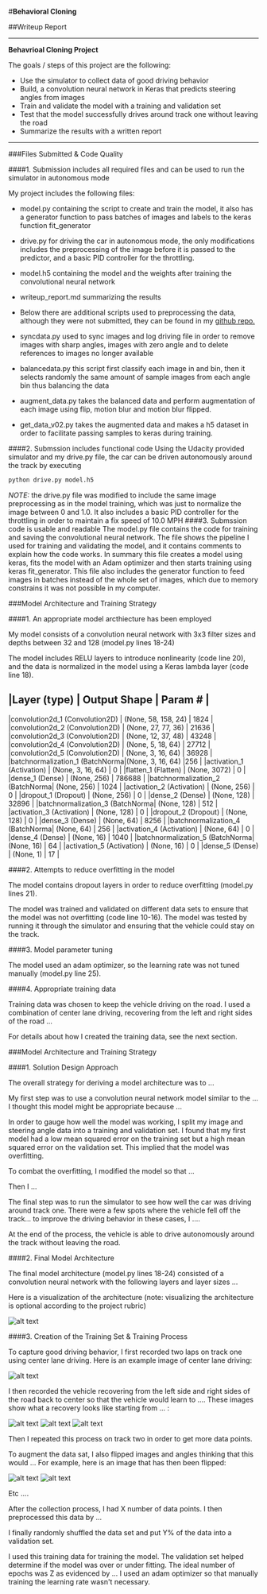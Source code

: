 #**Behavioral Cloning**

##Writeup Report

---

**Behavrioal Cloning Project**

The goals / steps of this project are the following:
*   Use the simulator to collect data of good driving behavior
*   Build, a convolution neural network in Keras that predicts steering angles from images
*   Train and validate the model with a training and validation set
*   Test that the model successfully drives around track one without leaving the road
*   Summarize the results with a written report


[//]: # (Image References)

[image1]: ./examples/placeholder.png "Model Visualization"
[image2]: ./examples/placeholder.png "Grayscaling"
[image3]: ./examples/placeholder_small.png "Recovery Image"
[image4]: ./examples/placeholder_small.png "Recovery Image"
[image5]: ./examples/placeholder_small.png "Recovery Image"
[image6]: ./examples/placeholder_small.png "Normal Image"
[image7]: ./examples/placeholder_small.png "Flipped Image"

---
###Files Submitted & Code Quality

####1. Submission includes all required files and can be used to run the simulator in autonomous mode

My project includes the following files:
*   model.py containing the script to create and train the model, it also has a generator function to pass batches of images and labels to the keras function fit_generator
*   drive.py for driving the car in autonomous mode, the only modifications includes the preprocessing of the image before it is passed to the predictor, and a basic PID controller for the throttling.
*   model.h5 containing the model and the weights after training the convolutional neural network
*   writeup_report.md summarizing the results
*   Below there are additional scripts used to preprocessing the data, although they were not submitted, they can be found in my [github repo.](https://github.com/ortizjuan2/carnd/tree/master/behavioral_cloning)

*   syncdata.py used to sync images and log driving file in order to remove images with sharp angles, images with zero angle and to delete references to images no longer available
*   balancedata.py this script first classify each image in and bin, then it selects randomly the same amount of sample images from each angle bin thus balancing the data
*   augment_data.py takes the balanced data and perform augmentation of each image using flip, motion blur and motion blur flipped.
*   get_data_v02.py takes the augmented data and makes a h5 dataset in order to facilitate passing samples to keras during training.

####2. Submssion includes functional code
Using the Udacity provided simulator and my drive.py file, the car can be driven autonomously around the track by executing
```sh
python drive.py model.h5
```
*NOTE:* the drive.py file was modified to include the same image preprocessing as in the model training, which was just to normalize the image between 0 and 1.0. It also includes a basic PID controller for the throttling in order to maintain a fix speed of 10.0 MPH
####3. Submssion code is usable and readable
The model.py file contains the code for training and saving the convolutional neural network. The file shows the pipeline I used for training and validating the model, and it contains comments to explain how the code works. In summary this file creates a model using keras, fits the model with an Adam optimizer and then starts training using keras fit_generator.
This file also includes the generator function to feed images in batches instead of the whole set of images, which due to memory constrains it was not possible in my computer.

###Model Architecture and Training Strategy

####1. An appropriate model arcthiecture has been employed

My model consists of a convolution neural network with 3x3 filter sizes and depths between 32 and 128 (model.py lines 18-24)

The model includes RELU layers to introduce nonlinearity (code line 20), and the data is normalized in the model using a Keras lambda layer (code line 18).

|Layer (type)                    | Output Shape         | Param #    |
----------------------------------------------------------------------
|convolution2d_1 (Convolution2D) | (None, 58, 158, 24)  | 1824       |
|convolution2d_2 (Convolution2D) | (None, 27, 77, 36)   | 21636      |
|convolution2d_3 (Convolution2D) | (None, 12, 37, 48)   | 43248      |
|convolution2d_4 (Convolution2D) | (None, 5, 18, 64)    | 27712      |
|convolution2d_5 (Convolution2D) | (None, 3, 16, 64)    | 36928      |
|batchnormalization_1 (BatchNorma|(None, 3, 16, 64)     |256         |
|activation_1 (Activation)       | (None, 3, 16, 64)    | 0          |
|flatten_1 (Flatten)             | (None, 3072)         | 0          |
|dense_1 (Dense)                 | (None, 256)          | 786688     |
|batchnormalization_2 (BatchNorma| (None, 256)          | 1024       |
|activation_2 (Activation)       | (None, 256)          | 0          |
|dropout_1 (Dropout)             | (None, 256)          | 0          |
|dense_2 (Dense)                 | (None, 128)          | 32896      |
|batchnormalization_3 (BatchNorma| (None, 128)          | 512        |
|activation_3 (Activation)       | (None, 128)          | 0          |
|dropout_2 (Dropout)             | (None, 128)          | 0          |
|dense_3 (Dense)                 | (None, 64)           | 8256       |
|batchnormalization_4 (BatchNorma| (None, 64)           | 256        |
|activation_4 (Activation)       | (None, 64)           | 0          |
|dense_4 (Dense)                 | (None, 16)           | 1040       |
|batchnormalization_5 (BatchNorma| (None, 16)           | 64         |
|activation_5 (Activation)       | (None, 16)           | 0          |
|dense_5 (Dense)                 | (None, 1)            | 17         |


####2. Attempts to reduce overfitting in the model

The model contains dropout layers in order to reduce overfitting (model.py lines 21).

The model was trained and validated on different data sets to ensure that the model was not overfitting (code line 10-16). The model was tested by running it through the simulator and ensuring that the vehicle could stay on the track.

####3. Model parameter tuning

The model used an adam optimizer, so the learning rate was not tuned manually (model.py line 25).

####4. Appropriate training data

Training data was chosen to keep the vehicle driving on the road. I used a combination of center lane driving, recovering from the left and right sides of the road ...

For details about how I created the training data, see the next section.

###Model Architecture and Training Strategy

####1. Solution Design Approach

The overall strategy for deriving a model architecture was to ...

My first step was to use a convolution neural network model similar to the ... I thought this model might be appropriate because ...

In order to gauge how well the model was working, I split my image and steering angle data into a training and validation set. I found that my first model had a low mean squared error on the training set but a high mean squared error on the validation set. This implied that the model was overfitting.

To combat the overfitting, I modified the model so that ...

Then I ...

The final step was to run the simulator to see how well the car was driving around track one. There were a few spots where the vehicle fell off the track... to improve the driving behavior in these cases, I ....

At the end of the process, the vehicle is able to drive autonomously around the track without leaving the road.

####2. Final Model Architecture

The final model architecture (model.py lines 18-24) consisted of a convolution neural network with the following layers and layer sizes ...

Here is a visualization of the architecture (note: visualizing the architecture is optional according to the project rubric)

![alt text][image1]

####3. Creation of the Training Set & Training Process

To capture good driving behavior, I first recorded two laps on track one using center lane driving. Here is an example image of center lane driving:

![alt text][image2]

I then recorded the vehicle recovering from the left side and right sides of the road back to center so that the vehicle would learn to .... These images show what a recovery looks like starting from ... :

![alt text][image3]
![alt text][image4]
![alt text][image5]

Then I repeated this process on track two in order to get more data points.

To augment the data sat, I also flipped images and angles thinking that this would ... For example, here is an image that has then been flipped:

![alt text][image6]
![alt text][image7]

Etc ....

After the collection process, I had X number of data points. I then preprocessed this data by ...


I finally randomly shuffled the data set and put Y% of the data into a validation set.

I used this training data for training the model. The validation set helped determine if the model was over or under fitting. The ideal number of epochs was Z as evidenced by ... I used an adam optimizer so that manually training the learning rate wasn't necessary.
